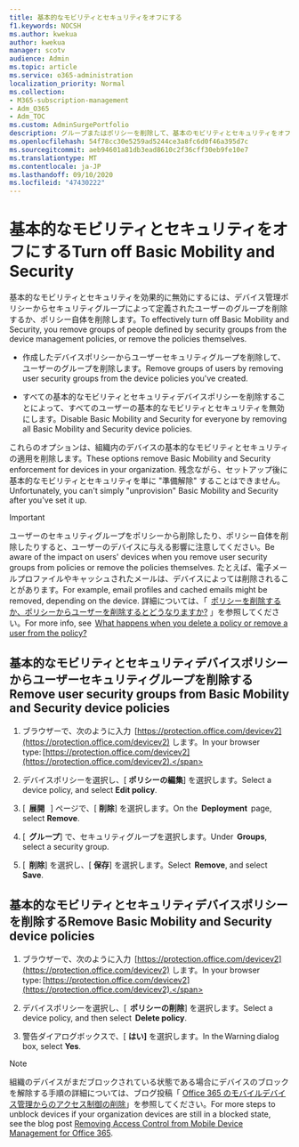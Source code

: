 ```yaml
---
title: 基本的なモビリティとセキュリティをオフにする
f1.keywords: NOCSH
ms.author: kwekua
author: kwekua
manager: scotv
audience: Admin
ms.topic: article
ms.service: o365-administration
localization_priority: Normal
ms.collection:
- M365-subscription-management
- Adm_O365
- Adm_TOC
ms.custom: AdminSurgePortfolio
description: グループまたはポリシーを削除して、基本のモビリティとセキュリティをオフにします。
ms.openlocfilehash: 54f78cc30e5259ad5244ce3a8fc6d0f46a395d7c
ms.sourcegitcommit: aeb94601a81db3ead8610c2f36cff30eb9fe10e7
ms.translationtype: MT
ms.contentlocale: ja-JP
ms.lasthandoff: 09/10/2020
ms.locfileid: "47430222"
---
```

# <a name="turn-off-basic-mobility-and-security"></a><span data-ttu-id="3275e-103">基本的なモビリティとセキュリティをオフにする</span><span class="sxs-lookup"><span data-stu-id="3275e-103">Turn off Basic Mobility and Security</span></span>

<span data-ttu-id="3275e-104">基本的なモビリティとセキュリティを効果的に無効にするには、デバイス管理ポリシーからセキュリティグループによって定義されたユーザーのグループを削除するか、ポリシー自体を削除します。</span><span class="sxs-lookup"><span data-stu-id="3275e-104">To effectively turn off Basic Mobility and Security, you remove groups of people defined by security groups from the device management policies, or remove the policies themselves.</span></span>

- <span data-ttu-id="3275e-105">作成したデバイスポリシーからユーザーセキュリティグループを削除して、ユーザーのグループを削除します。</span><span class="sxs-lookup"><span data-stu-id="3275e-105">Remove groups of users by removing user security groups from the device policies you've created.</span></span>
    
- <span data-ttu-id="3275e-106">すべての基本的なモビリティとセキュリティデバイスポリシーを削除することによって、すべてのユーザーの基本的なモビリティとセキュリティを無効にします。</span><span class="sxs-lookup"><span data-stu-id="3275e-106">Disable Basic Mobility and Security for everyone by removing all Basic Mobility and Security device policies.</span></span>
    
<span data-ttu-id="3275e-107">これらのオプションは、組織内のデバイスの基本的なモビリティとセキュリティの適用を削除します。</span><span class="sxs-lookup"><span data-stu-id="3275e-107">These options remove Basic Mobility and Security enforcement for devices in your organization.</span></span> <span data-ttu-id="3275e-108">残念ながら、セットアップ後に基本的なモビリティとセキュリティを単に "準備解除" することはできません。</span><span class="sxs-lookup"><span data-stu-id="3275e-108">Unfortunately, you can't simply "unprovision" Basic Mobility and Security after you've set it up.</span></span> 

>[!IMPORTANT]
><span data-ttu-id="3275e-109">ユーザーのセキュリティグループをポリシーから削除したり、ポリシー自体を削除したりすると、ユーザーのデバイスに与える影響に注意してください。</span><span class="sxs-lookup"><span data-stu-id="3275e-109">Be aware of the impact on users' devices when you remove user security groups from policies or remove the policies themselves.</span></span> <span data-ttu-id="3275e-110">たとえば、電子メールプロファイルやキャッシュされたメールは、デバイスによっては削除されることがあります。</span><span class="sxs-lookup"><span data-stu-id="3275e-110">For example, email profiles and cached emails might be removed, depending on the device.</span></span> <span data-ttu-id="3275e-111">詳細については、「  [ポリシーを削除するか、ポリシーからユーザーを削除するとどうなりますか?](https://support.microsoft.com/office/create-device-security-policies-in-basic-mobility-and-security-d310f556-8bfb-497b-9bd7-fe3c36ea2fd6#bkmk_changeimpact) 」を参照してください。</span><span class="sxs-lookup"><span data-stu-id="3275e-111">For more info, see  [What happens when you delete a policy or remove a user from the policy?](https://support.microsoft.com/office/create-device-security-policies-in-basic-mobility-and-security-d310f556-8bfb-497b-9bd7-fe3c36ea2fd6#bkmk_changeimpact)</span></span>

## <a name="remove-user-security-groups-from-basic-mobility-and-security-device-policies"></a><span data-ttu-id="3275e-112">基本的なモビリティとセキュリティデバイスポリシーからユーザーセキュリティグループを削除する</span><span class="sxs-lookup"><span data-stu-id="3275e-112">Remove user security groups from Basic Mobility and Security device policies</span></span>

1. <span data-ttu-id="3275e-113">ブラウザーで、次のように入力  [https://protection.office.com/devicev2](https://protection.office.com/devicev2) します。</span><span class="sxs-lookup"><span data-stu-id="3275e-113">In your browser type: [https://protection.office.com/devicev2](https://protection.office.com/devicev2).</span></span>

2. <span data-ttu-id="3275e-114">デバイスポリシーを選択し、[ **ポリシーの編集**] を選択します。</span><span class="sxs-lookup"><span data-stu-id="3275e-114">Select a device policy, and select **Edit policy**.</span></span> 

3. <span data-ttu-id="3275e-115">[  **展開**   ] ページで、[ **削除**] を選択します。</span><span class="sxs-lookup"><span data-stu-id="3275e-115">On the  **Deployment**  page, select **Remove**.</span></span>
    
4. <span data-ttu-id="3275e-116">[  **グループ**] で、セキュリティグループを選択します。</span><span class="sxs-lookup"><span data-stu-id="3275e-116">Under  **Groups**, select a security group.</span></span>

5. <span data-ttu-id="3275e-117">[  **削除**] を選択し、[ **保存**] を選択します。</span><span class="sxs-lookup"><span data-stu-id="3275e-117">Select  **Remove**, and select **Save**.</span></span>
    

## <a name="remove-basic-mobility-and-security-device-policies"></a><span data-ttu-id="3275e-118">基本的なモビリティとセキュリティデバイスポリシーを削除する</span><span class="sxs-lookup"><span data-stu-id="3275e-118">Remove Basic Mobility and Security device policies</span></span>

1.  <span data-ttu-id="3275e-119">ブラウザーで、次のように入力  [https://protection.office.com/devicev2](https://protection.office.com/devicev2) します。</span><span class="sxs-lookup"><span data-stu-id="3275e-119">In your browser type: [https://protection.office.com/devicev2](https://protection.office.com/devicev2).</span></span> 

2.  <span data-ttu-id="3275e-120">デバイスポリシーを選択し、[  **ポリシーの削除**] を選択します。</span><span class="sxs-lookup"><span data-stu-id="3275e-120">Select a device policy, and then select  **Delete policy**.</span></span>
    
3.  <span data-ttu-id="3275e-121">警告ダイアログボックスで、[ **はい]** を選択します。</span><span class="sxs-lookup"><span data-stu-id="3275e-121">In the Warning dialog box, select **Yes**.</span></span>

>[!NOTE] 
><span data-ttu-id="3275e-122">組織のデバイスがまだブロックされている状態である場合にデバイスのブロックを解除する手順の詳細については、ブログ投稿「 [Office 365 のモバイルデバイス管理からのアクセス制御の削除](https://techcommunity.microsoft.com/t5/Intune-Customer-Success/Removing-Access-Control-from-Mobile-Device-Management-for-Office/ba-p/279934)」を参照してください。</span><span class="sxs-lookup"><span data-stu-id="3275e-122">For more steps to unblock devices if your organization devices are still in a blocked state,  see the blog post [Removing Access Control from Mobile Device Management for Office 365](https://techcommunity.microsoft.com/t5/Intune-Customer-Success/Removing-Access-Control-from-Mobile-Device-Management-for-Office/ba-p/279934).</span></span>
